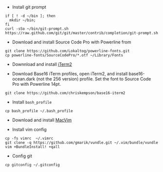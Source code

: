 - Install git prompt

```
if [ ! -d ~/bin ]; then 
  mkdir ~/bin; 
fi
curl -sSo ~/bin/git-prompt.sh https://raw.github.com/git/git/master/contrib/completion/git-prompt.sh
```

- Download and install Source Code Pro with Powerline from 

```
git clone https://github.com/Lokaltog/powerline-fonts.git
cp powerline-fonts/SourceCodePro/*.otf ~/Library/Fonts
```

- Downnload and install [iTerm2](http://www.iterm2.com/#/section/home)

- Download Base16 iTerm profiles, open iTerm2, and install base16-ocean.dark (not the 256 version) profile. Set the font to Source Code Pro with Powerline 14pt.

```
git clone https://github.com/chriskempson/base16-iterm2
```

- Install `bash_profile`

```
cp bash_profile ~/.bash_profile
```

- Download and install [MacVim](https://github.com/b4winckler/macvim/releases)

- Install vim config

```
cp -fs vimrc  ~/.vimrc
git clone -q https://github.com/gmarik/vundle.git ~/.vim/bundle/vundle
vim +BundleInstall! +qall
```

- Config git

```
cp gitconfig ~/.gitconfig
```

